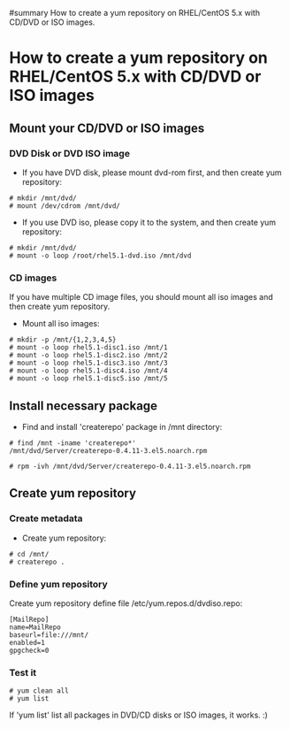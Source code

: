 ﻿#summary How to create a yum repository on RHEL/CentOS 5.x with CD/DVD or ISO images.



# How to create a yum repository on RHEL/CentOS 5.x with CD/DVD or ISO images #
## Mount your CD/DVD or ISO images ##
### DVD Disk or DVD ISO image ###

  * If you have DVD disk, please mount dvd-rom first, and then create yum repository:
```
# mkdir /mnt/dvd/
# mount /dev/cdrom /mnt/dvd/
```

  * If you use DVD iso, please copy it to the system, and then create yum repository:
```
# mkdir /mnt/dvd/
# mount -o loop /root/rhel5.1-dvd.iso /mnt/dvd
```

### CD images ###

If you have multiple CD image files, you should mount all iso images and then create yum repository.

  * Mount all iso images:
```
# mkdir -p /mnt/{1,2,3,4,5}
# mount -o loop rhel5.1-disc1.iso /mnt/1
# mount -o loop rhel5.1-disc2.iso /mnt/2
# mount -o loop rhel5.1-disc3.iso /mnt/3
# mount -o loop rhel5.1-disc4.iso /mnt/4
# mount -o loop rhel5.1-disc5.iso /mnt/5
```

## Install necessary package ##

  * Find and install 'createrepo' package in /mnt directory:
```
# find /mnt -iname 'createrepo*'
/mnt/dvd/Server/createrepo-0.4.11-3.el5.noarch.rpm

# rpm -ivh /mnt/dvd/Server/createrepo-0.4.11-3.el5.noarch.rpm
```

## Create yum repository ##

### Create metadata ###
  * Create yum repository:
```
# cd /mnt/
# createrepo .
```

### Define yum repository ###

Create yum repository define file /etc/yum.repos.d/dvdiso.repo:

```
[MailRepo]
name=MailRepo
baseurl=file:///mnt/
enabled=1
gpgcheck=0
```

### Test it ###

```
# yum clean all
# yum list
```

If 'yum list' list all packages in DVD/CD disks or ISO images, it works. :)